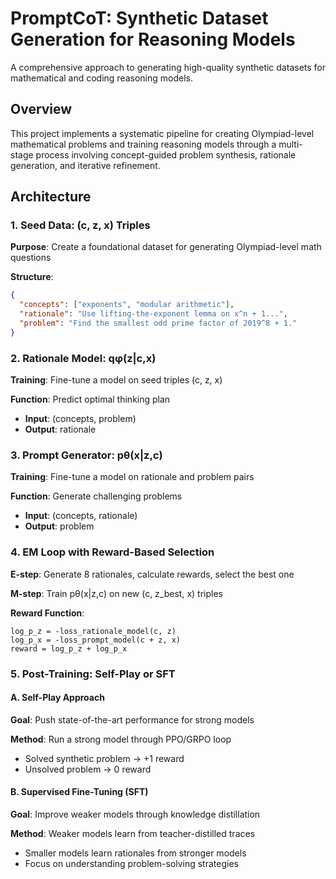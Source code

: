 # PromptCoT: Synthetic Dataset Generation for Reasoning Models

A comprehensive approach to generating high-quality synthetic datasets for mathematical and coding reasoning models.

## Overview

This project implements a systematic pipeline for creating Olympiad-level mathematical problems and training reasoning models through a multi-stage process involving concept-guided problem synthesis, rationale generation, and iterative refinement.

## Architecture

### 1. Seed Data: (c, z, x) Triples

**Purpose**: Create a foundational dataset for generating Olympiad-level math questions

**Structure**:

```json
{
  "concepts": ["exponents", "modular arithmetic"],
  "rationale": "Use lifting-the-exponent lemma on x^n + 1...",
  "problem": "Find the smallest odd prime factor of 2019^8 + 1."
}
```

### 2. Rationale Model: qφ(z|c,x)

**Training**: Fine-tune a model on seed triples (c, z, x)

**Function**: Predict optimal thinking plan

- **Input**: (concepts, problem)
- **Output**: rationale

### 3. Prompt Generator: pθ(x|z,c)

**Training**: Fine-tune a model on rationale and problem pairs

**Function**: Generate challenging problems

- **Input**: (concepts, rationale)
- **Output**: problem

### 4. EM Loop with Reward-Based Selection

**E-step**: Generate 8 rationales, calculate rewards, select the best one

**M-step**: Train pθ(x|z,c) on new (c, z_best, x) triples

**Reward Function**:

```
log_p_z = -loss_rationale_model(c, z)
log_p_x = -loss_prompt_model(c + z, x)
reward = log_p_z + log_p_x
```

### 5. Post-Training: Self-Play or SFT

#### A. Self-Play Approach

**Goal**: Push state-of-the-art performance for strong models

**Method**: Run a strong model through PPO/GRPO loop

- Solved synthetic problem → +1 reward
- Unsolved problem → 0 reward

#### B. Supervised Fine-Tuning (SFT)

**Goal**: Improve weaker models through knowledge distillation

**Method**: Weaker models learn from teacher-distilled traces

- Smaller models learn rationales from stronger models
- Focus on understanding problem-solving strategies
